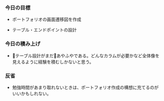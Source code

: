 ### 今日の目標
- ポートフォリオの画面遷移図を作成

- テーブル・エンドポイントの設計
 
### 今日の積み上げ
- テーブル設計がまだあやふやである。どんなカラムが必要かなど全体像を見えるように経験を積むしかないと思う。

### 反省
- 勉強時間があまり取れないときは、ポートフォリオ作成の構想に充てるのがいいかもしれない。